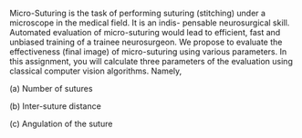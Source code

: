 
Micro-Suturing is the task of performing suturing (stitching) under a microscope in the medical field. It is an indis- pensable neurosurgical skill. Automated evaluation of micro-suturing would lead to efficient, fast and unbiased training of a trainee neurosurgeon. We propose to evaluate the effectiveness (final image) of micro-suturing using various parameters. In this assignment, you will calculate three parameters of the evaluation using classical computer vision algorithms. Namely,

(a) Number of sutures

(b) Inter-suture distance

(c) Angulation of the suture

